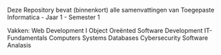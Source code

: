 Deze Repository bevat (binnenkort) alle samenvattingen van Toegepaste Informatica - Jaar 1 - Semester 1

Vakken: 
    Web Development I
    Object Oreënted Software Development
    IT-Fundamentals 
    Computers Systems
    Databases
    Cybersecurity
    Software Analasis 
